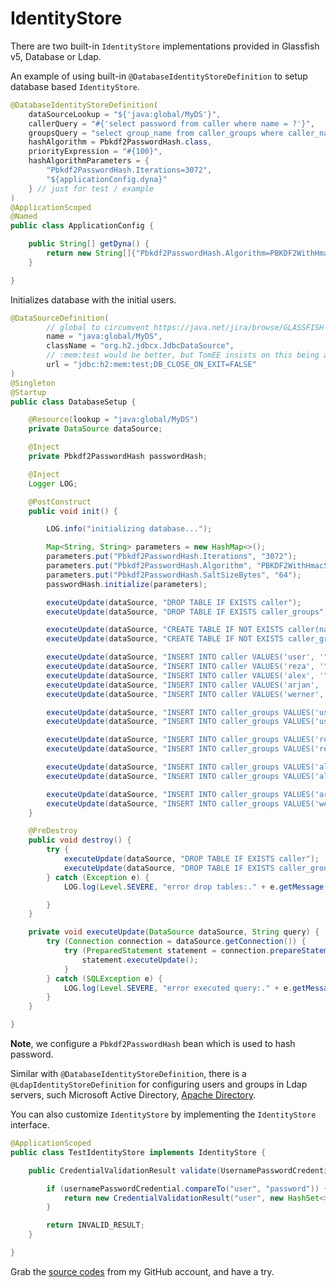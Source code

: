 # IdentityStore

There are two built-in `IdentityStore` implementations provided in Glassfish v5, Database or Ldap.

An example of using built-in `@DatabaseIdentityStoreDefinition` to setup database based `IdentityStore`.

```java
@DatabaseIdentityStoreDefinition(
    dataSourceLookup = "${'java:global/MyDS'}",
    callerQuery = "#{'select password from caller where name = ?'}",
    groupsQuery = "select group_name from caller_groups where caller_name = ?",
    hashAlgorithm = Pbkdf2PasswordHash.class,
    priorityExpression = "#{100}",
    hashAlgorithmParameters = {
        "Pbkdf2PasswordHash.Iterations=3072",
        "${applicationConfig.dyna}"
    } // just for test / example
)
@ApplicationScoped
@Named
public class ApplicationConfig {

    public String[] getDyna() {
        return new String[]{"Pbkdf2PasswordHash.Algorithm=PBKDF2WithHmacSHA512", "Pbkdf2PasswordHash.SaltSizeBytes=64"};
    }

}
```

Initializes database with the initial users.

```java
@DataSourceDefinition(
        // global to circumvent https://java.net/jira/browse/GLASSFISH-21447
        name = "java:global/MyDS",
        className = "org.h2.jdbcx.JdbcDataSource",
        // :mem:test would be better, but TomEE insists on this being a file
        url = "jdbc:h2:mem:test;DB_CLOSE_ON_EXIT=FALSE"
)
@Singleton
@Startup
public class DatabaseSetup {

    @Resource(lookup = "java:global/MyDS")
    private DataSource dataSource;

    @Inject
    private Pbkdf2PasswordHash passwordHash;

    @Inject
    Logger LOG;

    @PostConstruct
    public void init() {

        LOG.info("initializing database...");

        Map<String, String> parameters = new HashMap<>();
        parameters.put("Pbkdf2PasswordHash.Iterations", "3072");
        parameters.put("Pbkdf2PasswordHash.Algorithm", "PBKDF2WithHmacSHA512");
        parameters.put("Pbkdf2PasswordHash.SaltSizeBytes", "64");
        passwordHash.initialize(parameters);

        executeUpdate(dataSource, "DROP TABLE IF EXISTS caller");
        executeUpdate(dataSource, "DROP TABLE IF EXISTS caller_groups");

        executeUpdate(dataSource, "CREATE TABLE IF NOT EXISTS caller(name VARCHAR(64) PRIMARY KEY, password VARCHAR(255))");
        executeUpdate(dataSource, "CREATE TABLE IF NOT EXISTS caller_groups(caller_name VARCHAR(64), group_name VARCHAR(64))");

        executeUpdate(dataSource, "INSERT INTO caller VALUES('user', '" + passwordHash.generate("password".toCharArray()) + "')");
        executeUpdate(dataSource, "INSERT INTO caller VALUES('reza', '" + passwordHash.generate("secret1".toCharArray()) + "')");
        executeUpdate(dataSource, "INSERT INTO caller VALUES('alex', '" + passwordHash.generate("secret2".toCharArray()) + "')");
        executeUpdate(dataSource, "INSERT INTO caller VALUES('arjan', '" + passwordHash.generate("secret2".toCharArray()) + "')");
        executeUpdate(dataSource, "INSERT INTO caller VALUES('werner', '" + passwordHash.generate("secret2".toCharArray()) + "')");

        executeUpdate(dataSource, "INSERT INTO caller_groups VALUES('user', 'foo')");
        executeUpdate(dataSource, "INSERT INTO caller_groups VALUES('user', 'bar')");

        executeUpdate(dataSource, "INSERT INTO caller_groups VALUES('reza', 'foo')");
        executeUpdate(dataSource, "INSERT INTO caller_groups VALUES('reza', 'bar')");

        executeUpdate(dataSource, "INSERT INTO caller_groups VALUES('alex', 'foo')");
        executeUpdate(dataSource, "INSERT INTO caller_groups VALUES('alex', 'bar')");

        executeUpdate(dataSource, "INSERT INTO caller_groups VALUES('arjan', 'foo')");
        executeUpdate(dataSource, "INSERT INTO caller_groups VALUES('werner', 'foo')");
    }

    @PreDestroy
    public void destroy() {
        try {
            executeUpdate(dataSource, "DROP TABLE IF EXISTS caller");
            executeUpdate(dataSource, "DROP TABLE IF EXISTS caller_groups");
        } catch (Exception e) {
            LOG.log(Level.SEVERE, "error drop tables:." + e.getMessage());

        }
    }

    private void executeUpdate(DataSource dataSource, String query) {
        try (Connection connection = dataSource.getConnection()) {
            try (PreparedStatement statement = connection.prepareStatement(query)) {
                statement.executeUpdate();
            }
        } catch (SQLException e) {
            LOG.log(Level.SEVERE, "error executed query:." + e.getMessage());
        }
    }

}
```

**Note**, we configure a `Pbkdf2PasswordHash` bean which is used to hash password.

Similar with `@DatabaseIdentityStoreDefinition`, there is a `@LdapIdentityStoreDefinition` for configuring users and groups in Ldap servers, such Microsoft Active Directory, [Apache Directory](http://directory.apache.org/).

You can also customize `IdentityStore` by implementing the `IdentityStore` interface.

```java
@ApplicationScoped
public class TestIdentityStore implements IdentityStore {

    public CredentialValidationResult validate(UsernamePasswordCredential usernamePasswordCredential) {

        if (usernamePasswordCredential.compareTo("user", "password")) {
            return new CredentialValidationResult("user", new HashSet<>(asList("foo", "bar")));
        }

        return INVALID_RESULT;
    }

}
```

Grab the [source codes](https://github.com/hantsy/ee8-sandbox) from my GitHub account, and have a try.

